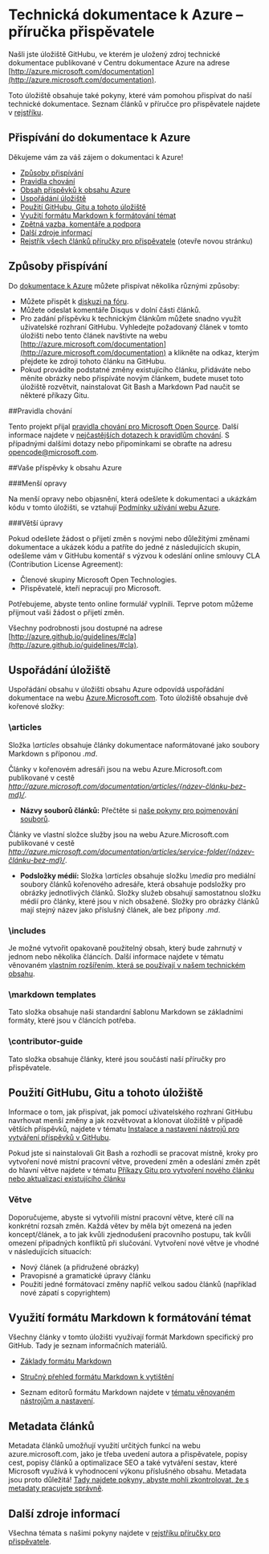 # Technická dokumentace k Azure – příručka přispěvatele

Našli jste úložiště GitHubu, ve kterém je uložený zdroj technické dokumentace publikované v Centru dokumentace Azure na adrese [http://azure.microsoft.com/documentation](http://azure.microsoft.com/documentation).

Toto úložiště obsahuje také pokyny, které vám pomohou přispívat do naší technické dokumentace.  Seznam článků v příručce pro přispěvatele najdete v [rejstříku](https://github.com/Azure/azure-content/blob/master/contributor-guide/contributor-guide-index.md).

## Přispívání do dokumentace k Azure

Děkujeme vám za váš zájem o dokumentaci k Azure!

* [Způsoby přispívání](#ways-to-contribute)
* [Pravidla chování](#code-of-conduct)
* [Obsah příspěvků k obsahu Azure](#about-your-contributions-to-azure-content)
* [Uspořádání úložiště](#repository-organization)
* [Použití GitHubu, Gitu a tohoto úložiště](#use-github-git-and-this-repository)
* [Využití formátu Markdown k formátování témat](#how-to-use-markdown-to-format-your-topic)
* [Zpětná vazba, komentáře a podpora](./contributor-guide/feedback-and-comments.md)
* [Další zdroje informací](#more-resources)
* [Rejstřík všech článků příručky pro přispěvatele](./contributor-guide/contributor-guide-index.md) (otevře novou stránku)

## Způsoby přispívání 

Do [dokumentace k Azure](http://azure.microsoft.com/documentation/) můžete přispívat několika různými způsoby:

* Můžete přispět k [diskuzi na fóru](http://social.msdn.microsoft.com/Forums/windowsazure/home).
* Můžete odeslat komentáře Disqus v dolní části článků.
* Pro zadání příspěvku k technickým článkům můžete snadno využít uživatelské rozhraní GitHubu. Vyhledejte požadovaný článek v tomto úložišti nebo tento článek navštivte na webu [http://azure.microsoft.com/documentation](http://azure.microsoft.com/documentation) a klikněte na odkaz, kterým přejdete ke zdroji tohoto článku na GitHubu.
* Pokud provádíte podstatné změny existujícího článku, přidáváte nebo měníte obrázky nebo přispíváte novým článkem, budete muset toto úložiště rozvětvit, nainstalovat Git Bash a Markdown Pad naučit se některé příkazy Gitu.

##Pravidla chování

Tento projekt přijal [pravidla chování pro Microsoft Open Source](https://opensource.microsoft.com/codeofconduct/). Další informace najdete v [nejčastějších dotazech k pravidlům chování](https://opensource.microsoft.com/codeofconduct/faq/). S případnými dalšími dotazy nebo připomínkami se obraťte na adresu [opencode@microsoft.com](mailto:opencode@microsoft.com).

##Vaše příspěvky k obsahu Azure

###Menší opravy

Na menší opravy nebo objasnění, která odešlete k dokumentaci a ukázkám kódu v tomto úložišti, se vztahují [Podmínky užívání webu Azure](http://azure.microsoft.com/support/legal/website-terms-of-use/).


###Větší úpravy

Pokud odešlete žádost o přijetí změn s novými nebo důležitými změnami dokumentace a ukázek kódu a patříte do jedné z následujících skupin, odešleme vám v GitHubu komentář s výzvou k odeslání online smlouvy CLA (Contribution License Agreement):

* Členové skupiny Microsoft Open Technologies.
* Přispěvatelé, kteří nepracují pro Microsoft.

Potřebujeme, abyste tento online formulář vyplnili. Teprve potom můžeme přijmout vaši žádost o přijetí změn.

Všechny podrobnosti jsou dostupné na adrese [http://azure.github.io/guidelines/#cla](http://azure.github.io/guidelines/#cla).

## Uspořádání úložiště

Uspořádání obsahu v úložišti obsahu Azure odpovídá uspořádání dokumentace na webu [Azure.Microsoft.com](http://azure.microsoft.com). Toto úložiště obsahuje dvě kořenové složky:

### \articles

Složka *\articles* obsahuje články dokumentace naformátované jako soubory Markdown s příponou *.md*.

Články v kořenovém adresáři jsou na webu Azure.Microsoft.com publikované v cestě *http://azure.microsoft.com/documentation/articles/{název-článku-bez-md}/*.

* **Názvy souborů článků:** Přečtěte si [naše pokyny pro pojmenování souborů](./contributor-guide/file-names-and-locations.md).

Články ve vlastní složce služby jsou na webu Azure.Microsoft.com publikované v cestě *http://azure.microsoft.com/documentation/articles/service-folder/{název-článku-bez-md}/*.

* **Podsložky médií:** Složka *\articles* obsahuje složku *\media* pro mediální soubory článků kořenového adresáře, která obsahuje podsložky pro obrázky jednotlivých článků.  Složky služeb obsahují samostatnou složku médií pro články, které jsou v nich obsažené. Složky pro obrázky článků mají stejný název jako příslušný článek, ale bez přípony *.md*.

### \includes

Je možné vytvořit opakovaně použitelný obsah, který bude zahrnutý v jednom nebo několika článcích. Další informace najdete v tématu věnovaném [vlastním rozšířením, která se používají v našem technickém obsahu](./contributor-guide/custom-markdown-extensions.md).

### \markdown templates

Tato složka obsahuje naši standardní šablonu Markdown se základními formáty, které jsou v článcích potřeba.

### \contributor-guide

Tato složka obsahuje články, které jsou součástí naší příručky pro přispěvatele.  

## Použití GitHubu, Gitu a tohoto úložiště

Informace o tom, jak přispívat, jak pomocí uživatelského rozhraní GitHubu navrhovat menší změny a jak rozvětvovat a klonovat úložiště v případě větších příspěvků, najdete v tématu [Instalace a nastavení nástrojů pro vytváření příspěvků v GitHubu](./contributor-guide/tools-and-setup.md).

Pokud jste si nainstalovali Git Bash a rozhodli se pracovat místně, kroky pro vytvoření nové místní pracovní větve, provedení změn a odeslání změn zpět do hlavní větve najdete v tématu [Příkazy Gitu pro vytvoření nového článku nebo aktualizaci existujícího článku](./contributor-guide/git-commands-for-master.md)

### Větve

Doporučujeme, abyste si vytvořili místní pracovní větve, které cílí na konkrétní rozsah změn. Každá větev by měla být omezená na jeden koncept/článek, a to jak kvůli zjednodušení pracovního postupu, tak kvůli omezení případných konfliktů při slučování.  Vytvoření nové větve je vhodné v následujících situacích:

* Nový článek (a přidružené obrázky)
* Pravopisné a gramatické úpravy článku
* Použití jedné formátovací změny napříč velkou sadou článků (například nové zápatí s copyrightem)

## Využití formátu Markdown k formátování témat

Všechny články v tomto úložišti využívají formát Markdown specifický pro GitHub.  Tady je seznam informačních materiálů.

- [Základy formátu Markdown](https://help.github.com/articles/markdown-basics/)

- [Stručný přehled formátu Markdown k vytištění](./contributor-guide/media/documents/markdown-cheatsheet.pdf?raw=true)

- Seznam editorů formátu Markdown najdete v [tématu věnovaném nástrojům a nastavení](./contributor-guide/tools-and-setup.md#install-a-markdown-editor).

## Metadata článků

Metadata článků umožňují využití určitých funkcí na webu azure.microsoft.com, jako je třeba uvedení autora a přispěvatele, popisy cest, popisy článků a optimalizace SEO a také vytváření sestav, které Microsoft využívá k vyhodnocení výkonu příslušného obsahu. Metadata jsou proto důležitá! [Tady najdete pokyny, abyste mohli zkontrolovat, že s metadaty pracujete správně](./contributor-guide/article-metadata.md).

## Další zdroje informací

Všechna témata s našimi pokyny najdete v [rejstříku příručky pro přispěvatele](./contributor-guide/contributor-guide-index.md).



<!--HONumber=Aug16_HO1-->


